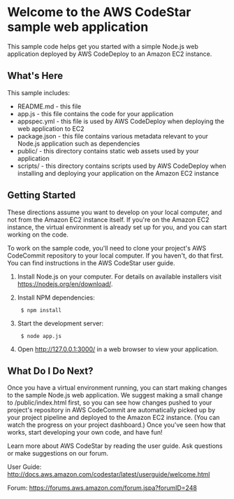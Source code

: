 Welcome to the AWS CodeStar sample web application
==================================================

This sample code helps get you started with a simple Node.js web application
deployed by AWS CodeDeploy to an Amazon EC2 instance.

What's Here
-----------

This sample includes:

* README.md - this file
* app.js - this file contains the code for your application
* appspec.yml - this file is used by AWS CodeDeploy when deploying the web
  application to EC2
* package.json - this file contains various metadata relevant to your Node.js
  application such as dependencies
* public/ - this directory contains static web assets used by your application
* scripts/ - this directory contains scripts used by AWS CodeDeploy when
  installing and deploying your application on the Amazon EC2 instance


Getting Started
---------------

These directions assume you want to develop on your local computer, and not
from the Amazon EC2 instance itself. If you're on the Amazon EC2 instance, the
virtual environment is already set up for you, and you can start working on the
code.

To work on the sample code, you'll need to clone your project's AWS CodeCommit
repository to your local computer. If you haven't, do that first. You can find
instructions in the AWS CodeStar user guide.

1. Install Node.js on your computer.  For details on available installers visit
   https://nodejs.org/en/download/.

2. Install NPM dependencies:

        $ npm install

2. Start the development server:

        $ node app.js

3. Open http://127.0.0.1:3000/ in a web browser to view your application.

What Do I Do Next?
------------------

Once you have a virtual environment running, you can start making changes to
the sample Node.js web application. We suggest making a small change to
/public/index.html first, so you can see how changes pushed to your project's
repository in AWS CodeCommit are automatically picked up by your project
pipeline and deployed to the Amazon EC2 instance. (You can watch the progress
on your project dashboard.) Once you've seen how that works, start developing
your own code, and have fun!

Learn more about AWS CodeStar by reading the user guide.  Ask questions or make
suggestions on our forum.

User Guide: http://docs.aws.amazon.com/codestar/latest/userguide/welcome.html

Forum: https://forums.aws.amazon.com/forum.jspa?forumID=248
